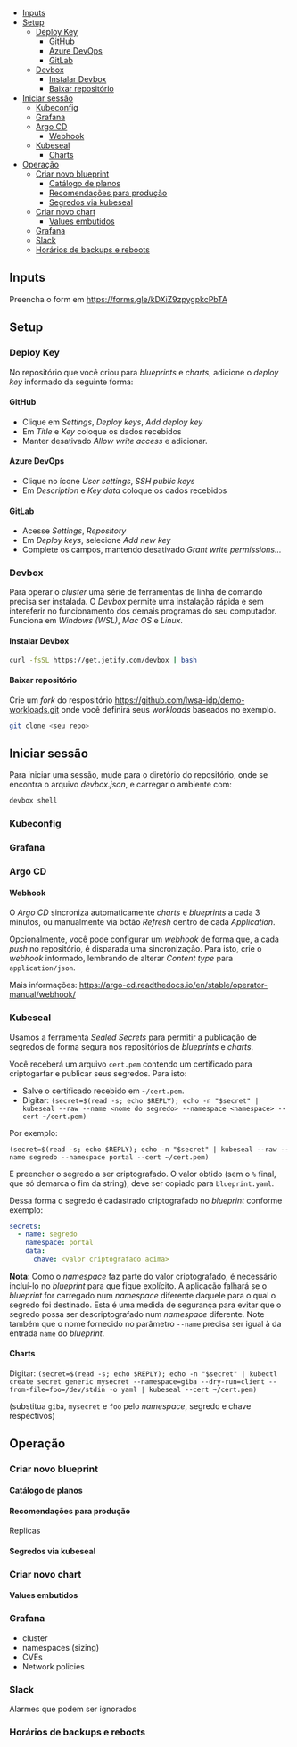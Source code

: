 - [Inputs](#inputs)
- [Setup](#setup)
  - [Deploy Key](#deploy-key)
    - [GitHub](#github)
    - [Azure DevOps](#azure-devops)
    - [GitLab](#gitlab)
  - [Devbox](#devbox)
    - [Instalar Devbox](#instalar-devbox)
    - [Baixar repositório](#baixar-repositório)
- [Iniciar sessão](#iniciar-sessão)
  - [Kubeconfig](#kubeconfig)
  - [Grafana](#grafana)
  - [Argo CD](#argo-cd)
    - [Webhook](#webhook)
  - [Kubeseal](#kubeseal)
    - [Charts](#charts)
- [Operação](#operação)
  - [Criar novo blueprint](#criar-novo-blueprint)
    - [Catálogo de planos](#catálogo-de-planos)
    - [Recomendações para produção](#recomendações-para-produção)
    - [Segredos via kubeseal](#segredos-via-kubeseal)
  - [Criar novo chart](#criar-novo-chart)
    - [Values embutidos](#values-embutidos)
  - [Grafana](#grafana-1)
  - [Slack](#slack)
  - [Horários de backups e reboots](#horários-de-backups-e-reboots)

## Inputs
Preencha o form em https://forms.gle/kDXiZ9zpygpkcPbTA
## Setup
### Deploy Key
No repositório que você criou para _blueprints_ e _charts_, adicione o _deploy key_ informado da seguinte forma:
#### GitHub
- Clique em _Settings_, _Deploy keys_, _Add deploy key_
- Em _Title_ e _Key_ coloque os dados recebidos
- Manter desativado _Allow write access_ e adicionar.
#### Azure DevOps
- Clique no ícone _User settings_, _SSH public keys_
- Em _Description_ e _Key data_ coloque os dados recebidos
#### GitLab
- Acesse _Settings_, _Repository_
- Em _Deploy keys_, selecione _Add new key_
- Complete os campos, mantendo desativado _Grant write permissions..._
### Devbox
Para operar o _cluster_  uma série de ferramentas de linha de comando precisa ser instalada. O _Devbox_ permite uma instalação rápida e sem intereferir no funcionamento dos demais programas do seu computador. Funciona em _Windows (WSL)_, _Mac OS_ e _Linux_.

#### Instalar Devbox
```bash
curl -fsSL https://get.jetify.com/devbox | bash
```

#### Baixar repositório
Crie um _fork_ do respositório https://github.com/lwsa-idp/demo-workloads.git onde você definirá seus _workloads_ baseados no exemplo.
```bash
git clone <seu repo>
```

## Iniciar sessão

Para iniciar uma sessão, mude para o diretório do repositório, onde se encontra o arquivo _devbox.json_, e carregar o ambiente com:

```bash
devbox shell
```

### Kubeconfig
### Grafana
### Argo CD
#### Webhook
O _Argo CD_ sincroniza automaticamente _charts_ e _blueprints_ a cada 3 minutos, ou manualmente via botão _Refresh_ dentro de cada _Application_.

Opcionalmente, você pode configurar um _webhook_ de forma que, a cada _push_ no repositório, é disparada uma sincronização. Para isto, crie o _webhook_ informado, lembrando de alterar _Content type_ para `application/json`.

Mais informações: https://argo-cd.readthedocs.io/en/stable/operator-manual/webhook/
### Kubeseal
Usamos a ferramenta _Sealed Secrets_ para permitir a publicação de segredos de forma segura nos repositórios de _blueprints_ e _charts_.

Você receberá um arquivo `cert.pem` contendo um certificado para criptogarfar e publicar seus segredos. Para isto:
- Salve o certificado recebido em `~/cert.pem`.
- Digitar: `(secret=$(read -s; echo $REPLY); echo -n "$secret" | kubeseal --raw --name <nome do segredo> --namespace <namespace> --cert ~/cert.pem)`

Por exemplo:
```
(secret=$(read -s; echo $REPLY); echo -n "$secret" | kubeseal --raw --name segredo --namespace portal --cert ~/cert.pem)
```
E preencher o segredo a ser criptografado. O valor obtido (sem o `%` final, que só demarca o fim da string), deve ser copiado para `blueprint.yaml`.

Dessa forma o segredo é cadastrado criptografado no _blueprint_ conforme exemplo:

```yaml
secrets:
  - name: segredo
    namespace: portal
    data:
      chave: <valor criptografado acima>
```

__Nota__: Como o _namespace_ faz parte do valor criptografado, é necessário incluí-lo no _blueprint_ para que fique explícito. A aplicação falhará se o _blueprint_ for carregado num _namespace_ diferente daquele para o qual o segredo foi destinado. Esta é uma medida de segurança para evitar que o segredo possa ser descriptografado num _namespace_ diferente. Note também que o nome fornecido no parâmetro `--name` precisa ser igual à da entrada `name` do _blueprint_.

#### Charts

Digitar: `(secret=$(read -s; echo $REPLY); echo -n "$secret" | kubectl create secret generic mysecret --namespace=giba --dry-run=client --from-file=foo=/dev/stdin -o yaml | kubeseal --cert ~/cert.pem)`

(substitua `giba`, `mysecret` e `foo` pelo _namespace_, segredo e chave respectivos)

## Operação
### Criar novo blueprint
#### Catálogo de planos
#### Recomendações para produção
Replicas
#### Segredos via kubeseal
### Criar novo chart
#### Values embutidos
### Grafana
- cluster
- namespaces (sizing)
- CVEs
- Network policies
### Slack
Alarmes que podem ser ignorados
### Horários de backups e reboots
